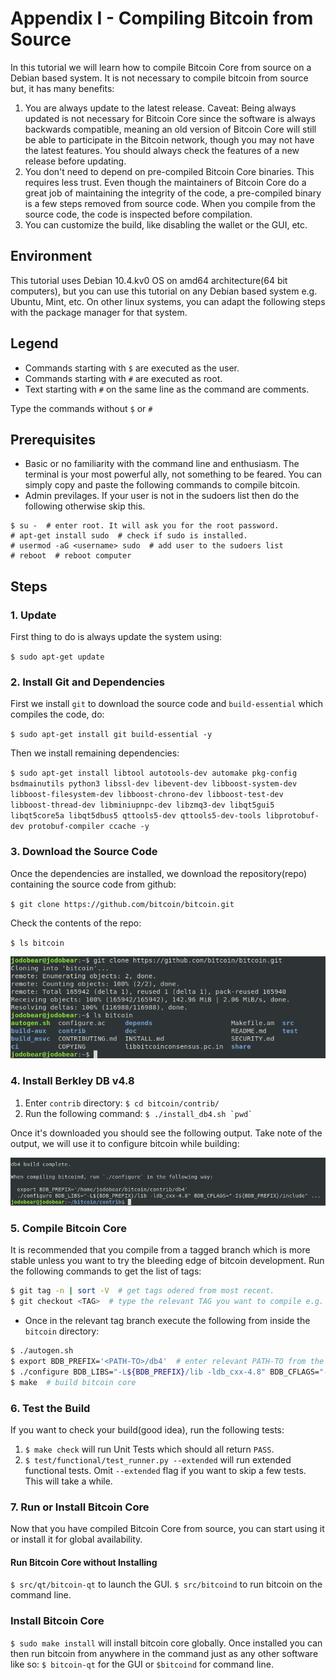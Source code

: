 # Appendix I - Compiling Bitcoin from Source

In this tutorial we will learn how to compile Bitcoin Core from source on a Debian based system. It is not necessary to compile bitcoin from source but, it has many benefits:

1. You are always update to the latest release. Caveat: Being always updated is not necessary for Bitcoin Core since the software is always backwards compatible, meaning an old version of Bitcoin Core will still be able to participate in the Bitcoin network, though you may not have the latest features. You should always check the features of a new release before updating.
2. You don't need to depend on pre-compiled Bitcoin Core binaries. This requires less trust. Even though the maintainers of Bitcoin Core do a great job of maintaining the integrity of the code, a pre-compiled binary is a few steps removed from source code. When you compile from the source code, the code is inspected before compilation.
3. You can customize the build, like disabling the wallet or the GUI, etc.

## Environment

This tutorial uses Debian 10.4.kv0 OS on amd64 architecture(64 bit computers), but you can use this tutorial on any Debian based system e.g. Ubuntu, Mint, etc. On other linux systems, you can adapt the following steps with the package manager for that system.

## Legend

- Commands starting with `$` are executed as the user.
- Commands starting with `#` are executed as root.
- Text starting with `#` on the same line as the command are comments.

Type the commands without `$` or `#`

## Prerequisites

- Basic or no familiarity with the command line and enthusiasm. The terminal is your most powerful ally, not something to be feared. You can simply copy and paste the following commands to compile bitcoin.
- Admin previlages. If your user is not in the sudoers list then do the following otherwise skip this.

```
$ su -  # enter root. It will ask you for the root password.
# apt-get install sudo  # check if sudo is installed.
# usermod -aG <username> sudo  # add user to the sudoers list
# reboot  # reboot computer
```

## Steps

### 1. Update

First thing to do is always update the system using:

`$ sudo apt-get update`

### 2. Install Git and Dependencies

First we install `git` to download the source code and `build-essential` which compiles the code, do:

`$ sudo apt-get install git build-essential -y`

Then we install remaining dependencies:

`$ sudo apt-get install libtool autotools-dev automake pkg-config bsdmainutils python3 libssl-dev libevent-dev libboost-system-dev libboost-filesystem-dev libboost-chrono-dev libboost-test-dev libboost-thread-dev libminiupnpc-dev libzmq3-dev libqt5gui5 libqt5core5a libqt5dbus5 qttools5-dev qttools5-dev-tools libprotobuf-dev protobuf-compiler ccache -y`

### 3. Download the Source Code

Once the dependencies are installed, we download the repository(repo) containing the source code from github:

`$ git clone https://github.com/bitcoin/bitcoin.git`

Check the contents of the repo:

`$ ls bitcoin`

![cloning the repo](./public/LBftCLI-compiling_bitcoin-git.png)

### 4. Install Berkley DB v4.8

1. Enter `contrib` directory: `$ cd bitcoin/contrib/`
2. Run the following command: ```$ ./install_db4.sh `pwd` ```

Once it's downloaded you should see the following output. Take note of the output, we will use it to configure bitcoin while building:

![db4](./public/LBftCLI-compiling_bitcoin-db4.png)

### 5. Compile Bitcoin Core

It is recommended that you compile from a tagged branch which is more stable unless you want to try the bleeding edge of bitcoin development. Run the following commands to get the list of tags:

```bash
$ git tag -n | sort -V  # get tags odered from most recent.
$ git checkout <TAG>  # type the relevant TAG you want to compile e.g. git checkout v0.20.0
```

- Once in the relevant tag branch execute the following from inside the `bitcoin` directory:

```bash
$ ./autogen.sh
$ export BDB_PREFIX='<PATH-TO>/db4'  # enter relevant PATH-TO from the output of the install_db4.sh script
$ ./configure BDB_LIBS="-L${BDB_PREFIX}/lib -ldb_cxx-4.8" BDB_CFLAGS="-I${BDB_PREFIX}/include"
$ make  # build bitcoin core
```

### 6. Test the Build

If you want to check your build(good idea), run the following tests:

1. `$ make check` will run Unit Tests which should all return `PASS`.
2. `$ test/functional/test_runner.py --extended` will run extended functional tests. Omit `--extended` flag if you want to skip a few tests. This will take a while.

### 7. Run or Install Bitcoin Core

Now that you have compiled Bitcoin Core from source, you can start using it or install it for global availability.

#### Run Bitcoin Core without Installing

`$ src/qt/bitcoin-qt` to launch the GUI.
`$ src/bitcoind` to run bitcoin on the command line.

### Install Bitcoin Core

`$ sudo make install` will install bitcoin core globally. Once installed you can then run bitcoin from anywhere in the command just as any other software like so: `$ bitcoin-qt` for the GUI or `$bitcoind` for command line.


